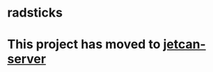# radsticks

# This project has moved to [jetcan-server](https://github.com/ShaneKilkelly/jetcan-server)


